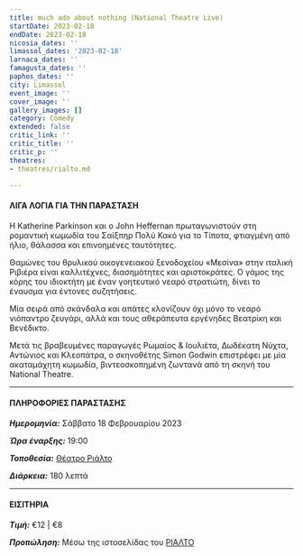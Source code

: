 ```yaml
---
title: much ado about nothing (National Theatre Live)
startDate: 2023-02-18
endDate: 2023-02-18
nicosia_dates: ''
limassol_dates: '2023-02-18'
larnaca_dates: ''
famagusta_dates: ''
paphos_dates: ''
city: Limassol
event_image: ''
cover_image: ''
gallery_images: []
category: Comedy
extended: false
critic_link: ''
critic_title: ''
critic_p: ''
theatres:
- theatres/rialto.md

---
```

#### ΛΙΓΑ ΛΟΓΙΑ ΓΙΑ ΤΗΝ ΠΑΡΑΣΤΑΣΗ

Η Katherine Parkinson και ο John Heffernan πρωταγωνιστούν στη ρομαντική κωμωδία του Σαίξπηρ Πολύ Κακό για το Τίποτα, φτιαγμένη από ήλιο, θάλασσα και επινοημένες ταυτότητες.

Θαμώνες του θρυλικού οικογενειακού ξενοδοχείου «Μεσίνα» στην ιταλική Ριβιέρα είναι καλλιτέχνες, διασημότητες και αριστοκράτες. Ο γάμος της κόρης του ιδιοκτήτη με έναν γοητευτικό νεαρό στρατιώτη, δίνει το έναυσμα για έντονες συζητήσεις.

Μία σειρά από σκάνδαλα και απάτες κλονίζουν όχι μόνο το νεαρό νιόπαντρο ζευγάρι, αλλά και τους αθεράπευτα εργένηδες Βεατρίκη και Βενέδικτο.

Μετά τις βραβευμένες παραγωγές Ρωμαίος & Ιουλιέτα, Δωδέκατη Νύχτα, Αντώνιος και Κλεοπάτρα, ο σκηνοθέτης Simon Godwin επιστρέφει με μία ακαταμάχητη κωμωδία, βιντεοσκοπημένη ζωντανά από τη σκηνή του National Theatre.

***

#### ΠΛΗΡΟΦΟΡΙΕΣ ΠΑΡΑΣΤΑΣΗΣ

**_Ημερομηνία:_** Σάββατο 18 Φεβρουαρίου 2023

**_Ώρα έναρξης:_** 19:00

**_Τοποθεσία:_** [Θέατρο Ριάλτο](?#map)

**_Διάρκεια:_** 180 λεπτά

***

#### ΕΙΣΙΤΗΡΙΑ

**_Τιμή:_** €12 | €8

**_Προπώληση:_** Μέσω της ιστοσελίδας του [ΡΙΑΛΤΟ](https://rialto.interticket.com/program/much-ado-about-nothing-ntlive-2704?lang=el)